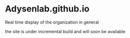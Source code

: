 # Adysenlab.github.io
Real time display of the organization in general 

the site is under incremental build and will soon be available

